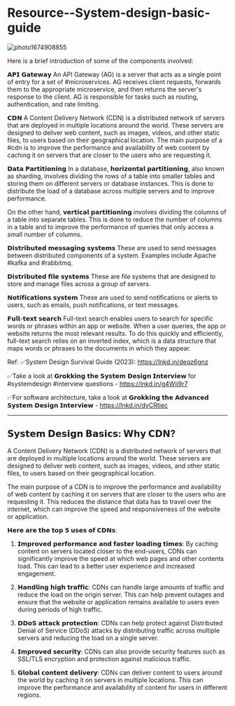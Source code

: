 # Resource--System-design-basic-guide

![photo1674908855](https://user-images.githubusercontent.com/41374671/217578395-e589a283-1f32-43a5-9be5-8a43b3ce8ae0.jpeg)


Here is a brief introduction of  some of the components involved:

𝗔𝗣𝗜 𝗚𝗮𝘁𝗲𝘄𝗮𝘆
An API Gateway (AG) is a server that acts as a single point of entry for a set of #microservices. AG receives client requests, forwards them to the appropriate microservice, and then returns the server's response to the client. AG is responsible for tasks such as routing, authentication, and rate limiting.


𝗖𝗗𝗡
A Content Delivery Network (CDN) is a distributed network of servers that are deployed in multiple locations around the world. These servers are designed to deliver web content, such as images, videos, and other static files, to users based on their geographical location. The main purpose of a #cdn is to improve the performance and availability of web content by caching it on servers that are closer to the users who are requesting it.


𝗗𝗮𝘁𝗮 𝗣𝗮𝗿𝘁𝗶𝘁𝗶𝗼𝗻𝗶𝗻𝗴
In a database, 𝗵𝗼𝗿𝗶𝘇𝗼𝗻𝘁𝗮𝗹 𝗽𝗮𝗿𝘁𝗶𝘁𝗶𝗼𝗻𝗶𝗻𝗴, also known as sharding, involves dividing the rows of a table into smaller tables and storing them on different servers or database instances. This is done to distribute the load of a database across multiple servers and to improve performance.

On the other hand, 𝘃𝗲𝗿𝘁𝗶𝗰𝗮𝗹 𝗽𝗮𝗿𝘁𝗶𝘁𝗶𝗼𝗻𝗶𝗻𝗴 involves dividing the columns of a table into separate tables. This is done to reduce the number of columns in a table and to improve the performance of queries that only access a small number of columns.


𝗗𝗶𝘀𝘁𝗿𝗶𝗯𝘂𝘁𝗲𝗱 𝗺𝗲𝘀𝘀𝗮𝗴𝗶𝗻𝗴 𝘀𝘆𝘀𝘁𝗲𝗺𝘀 
These are used to send messages between distributed components of a system. Examples include Apache #kafka and #rabbitmq.


𝗗𝗶𝘀𝘁𝗿𝗶𝗯𝘂𝘁𝗲𝗱 𝗳𝗶𝗹𝗲 𝘀𝘆𝘀𝘁𝗲𝗺𝘀
These are file systems that are designed to store and manage files across a group of servers.


𝗡𝗼𝘁𝗶𝗳𝗶𝗰𝗮𝘁𝗶𝗼𝗻𝘀 𝘀𝘆𝘀𝘁𝗲𝗺
These are used to send notifications or alerts to users, such as emails, push notifications, or text messages. 


𝗙𝘂𝗹𝗹-𝘁𝗲𝘅𝘁 𝘀𝗲𝗮𝗿𝗰𝗵
Full-text search enables users to search for specific words or phrases within an app or website. When a user queries, the app or website returns the most relevant results. To do this quickly and efficiently, full-text search relies on an inverted index, which is a data structure that maps words or phrases to the documents in which they appear.


Ref:
✅System Design Survival Guide (2023): https://lnkd.in/deqz6gnz

✅Take a look at 𝗚𝗿𝗼𝗸𝗸𝗶𝗻𝗴 𝘁𝗵𝗲 𝗦𝘆𝘀𝘁𝗲𝗺 𝗗𝗲𝘀𝗶𝗴𝗻 𝗜𝗻𝘁𝗲𝗿𝘃𝗶𝗲𝘄 for #systemdesign #interview questions - https://lnkd.in/g4Wii9r7

✅For software architecture, take a look at 𝗚𝗿𝗼𝗸𝗸𝗶𝗻𝗴 𝘁𝗵𝗲 𝗔𝗱𝘃𝗮𝗻𝗰𝗲𝗱 𝗦𝘆𝘀𝘁𝗲𝗺 𝗗𝗲𝘀𝗶𝗴𝗻 𝗜𝗻𝘁𝗲𝗿𝘃𝗶𝗲𝘄 - https://lnkd.in/dyCRtiec

--------------------------------------------------------------------------------------------------------------------------------

## 𝗦𝘆𝘀𝘁𝗲𝗺 𝗗𝗲𝘀𝗶𝗴𝗻 𝗕𝗮𝘀𝗶𝗰𝘀: 𝗪𝗵𝘆 𝗖𝗗𝗡?

A Content Delivery Network (CDN) is a distributed network of servers that are deployed in multiple locations around the world. These servers are designed to deliver web content, such as images, videos, and other static files, to users based on their geographical location.

The main purpose of a CDN is to improve the performance and availability of web content by caching it on servers that are closer to the users who are requesting it. This reduces the distance that data has to travel over the internet, which can improve the speed and responsiveness of the website or application.

𝗛𝗲𝗿𝗲 𝗮𝗿𝗲 𝘁𝗵𝗲 𝘁𝗼𝗽 𝟱 𝘂𝘀𝗲𝘀 𝗼𝗳 𝗖𝗗𝗡𝘀:

1) 𝗜𝗺𝗽𝗿𝗼𝘃𝗲𝗱 𝗽𝗲𝗿𝗳𝗼𝗿𝗺𝗮𝗻𝗰𝗲 𝗮𝗻𝗱 𝗳𝗮𝘀𝘁𝗲𝗿 𝗹𝗼𝗮𝗱𝗶𝗻𝗴 𝘁𝗶𝗺𝗲𝘀: By caching content on servers located closer to the end-users, CDNs can significantly improve the speed at which web pages and other contents load. This can lead to a better user experience and increased engagement.

2) 𝗛𝗮𝗻𝗱𝗹𝗶𝗻𝗴 𝗵𝗶𝗴𝗵 𝘁𝗿𝗮𝗳𝗳𝗶𝗰: CDNs can handle large amounts of traffic and reduce the load on the origin server. This can help prevent outages and ensure that the website or application remains available to users even during periods of high traffic.

3) 𝗗𝗗𝗼𝗦 𝗮𝘁𝘁𝗮𝗰𝗸 𝗽𝗿𝗼𝘁𝗲𝗰𝘁𝗶𝗼𝗻: CDNs can help protect against Distributed Denial of Service (DDoS) attacks by distributing traffic across multiple servers and reducing the load on a single server.

4) 𝗜𝗺𝗽𝗿𝗼𝘃𝗲𝗱 𝘀𝗲𝗰𝘂𝗿𝗶𝘁𝘆: CDNs can also provide security features such as SSL/TLS encryption and protection against malicious traffic.

5) 𝗚𝗹𝗼𝗯𝗮𝗹 𝗰𝗼𝗻𝘁𝗲𝗻𝘁 𝗱𝗲𝗹𝗶𝘃𝗲𝗿𝘆: CDNs can deliver content to users around the world by caching it on servers in multiple locations. This can improve the performance and availability of content for users in different regions.
